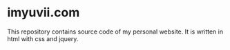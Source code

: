 # imyuvii.com
This repository contains source code of my personal website. It is written in html with css and jquery.
